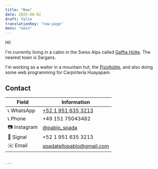 ```yaml
---
title: "Now"
date: 2025-08-02
draft: false
translationKey: "now-page"
menu: "main"
---
```


Hi!

I'm currently living in a cabin in the Swiss Alps called [Gaffia Hütte](https://maps.app.goo.gl/3rp6uyCyBACvAzSC9). The nearest town is Sargans.

I'm working as a waiter in a mountain hut, the [Pizolhütte](https://maps.app.goo.gl/L4Kf84GFvuPcFHy69), and also doing some web programming for Carpintería Huayapam.

## Contact

| Field         | Information                                          |
|---------------|------------------------------------------------------|
| 📞 WhatsApp     | [+52 1 951 635 3213](https://wa.me/5219516353213) |
| 📞 Phone        | +49 151 75043482                                  |
| 📷 Instagram    | [@pablo_spada](https://instagram.com/pablo_spada) |
| 📡 Signal       | +52 1 951 635 3213                                  |
| ✉️ Email        | [spadatellopablo@gmail.com](mailto:spadatellopablo@gmail.com) |
```

---
